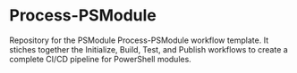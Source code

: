 # Process-PSModule

Repository for the PSModule Process-PSModule workflow template.
It stiches together the Initialize, Build, Test, and Publish workflows to create a complete CI/CD pipeline for PowerShell modules.
